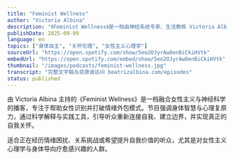 ```yaml
---
title: "Feminist Wellness"
author: "Victoria Albina"
description: "《Feminist Wellness》是一档由神经系统专家、生活教练 Victoria Albina 主持的播客，致力于帮助女性摆脱情绪外包、建立自我价值与真实的自我关怀。节目融合女性主义心理学、整体医学与神经科学，探讨如何打破讨好型人格、功能性冻结等适应性模式。Victoria 提供实用的身体练习与认知框架，帮助听众重建与自我之间的连接。播客风格温暖而犀利，适合渴望心理成长与情绪复原的女性听众。"
publishDate: 2025-09-09
language: en
topics: ["身体自主", "关怀伦理", "女性主义心理学"]
sourceUrl: "https://open.spotify.com/show/5eo2OJyrAwOenBiCkiHVtk"
embedUrl: "https://open.spotify.com/embed/show/5eo2OJyrAwOenBiCkiHVtk"
thumbnail: "/images/podcasts/feminist-wellness.jpg"
transcript: "完整文字稿与资源请访问 beatrizalbina.com/episodes"
status: published
---
```


由 Victoria Albina 主持的《Feminist Wellness》是一档融合女性主义与神经科学的播客，专注于帮助女性识别并打破情绪外包模式。节目强调身体智慧与心理复原力，通过科学解释与实践工具，引导听众重新连接自我、建立边界，并实现真正的自我关怀。

适合正在经历情绪困扰、关系挑战或希望提升自我价值的听众，尤其是对女性主义心理学与身体导向疗愈感兴趣的人群。
